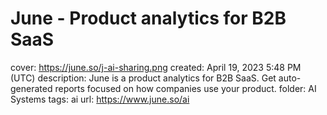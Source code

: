 # June - Product analytics for B2B SaaS

cover: https://june.so/j-ai-sharing.png
created: April 19, 2023 5:48 PM (UTC)
description: June is a product analytics for B2B SaaS. Get auto-generated reports focused on how companies use your product.
folder: AI Systems
tags: ai
url: https://www.june.so/ai
